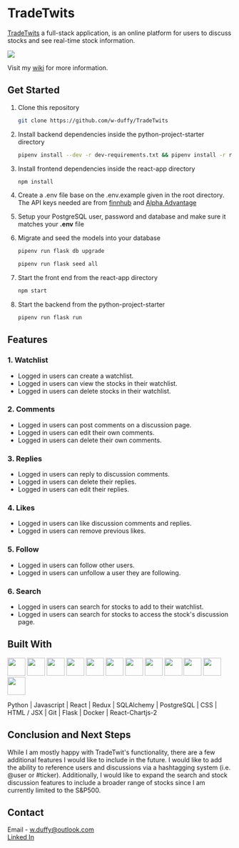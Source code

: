 # TradeTwits
[TradeTwits](http://tradetwits.herokuapp.com/) a full-stack application, is an online platform for users to discuss stocks and see real-time stock information.

<img src="https://i.ibb.co/qdbHzQm/1111.png" />

Visit my [wiki](https://github.com/w-duffy/TradeTwits/wiki/TradeTwits) for more information.

## Get Started

1. Clone this repository 

   ```bash
   git clone https://github.com/w-duffy/TradeTwits
   ```

2. Install backend dependencies inside the python-project-starter directory

      ```bash
      pipenv install --dev -r dev-requirements.txt && pipenv install -r requirements.txt     
      ```
3. Install frontend dependencies inside the react-app directory

     ```bash
     npm install
     ```

4. Create a .env file base on the .env.example given in the root directory. The API keys needed are from [finnhub](https://finnhub.io/) and [Alpha Advantage](https://rapidapi.com/alphavantage/api/alpha-vantage/)

5. Setup your PostgreSQL user, password and database and make sure it matches your **.env** file

6. Migrate and seed the models into your database

     ```bash
     pipenv run flask db upgrade
     ```
     ```bash
     pipenv run flask seed all
     ```

7. Start the front end from the react-app directory

     ```bash
     npm start
     ```

8. Start the backend from the python-project-starter

     ```bash
     pipenv run flask run
     ```
     
## Features
### 1. Watchlist
* Logged in users can create a watchlist.
* Logged in users can view the stocks in their watchlist.
* Logged in users can delete stocks in their watchlist.

### 2. Comments
* Logged in users can post comments on a discussion page.
* Logged in users can edit their own comments.
* Logged in users can delete their own comments.


### 3. Replies
* Logged in users can reply to discussion comments.
* Logged in users can delete their replies.
* Logged in users can edit their replies.

### 4. Likes 
* Logged in users can like discussion comments and replies.
* Logged in users can remove previous likes.

### 5. Follow
* Logged in users can follow other users.
* Logged in users can unfollow a user they are following.

### 6. Search
* Logged in users can search for stocks to add to their watchlist.
* Logged in users can search for stocks to access the stock's discussion page.

## Built With
<img src="https://cdn.jsdelivr.net/gh/devicons/devicon/icons/python/python-original.svg" height=40/> <img  src="https://cdn.jsdelivr.net/gh/devicons/devicon/icons/javascript/javascript-original.svg"  height=40/> <img src="https://cdn.jsdelivr.net/gh/devicons/devicon/icons/react/react-original.svg" height=40/> <img src="https://cdn.jsdelivr.net/gh/devicons/devicon/icons/redux/redux-original.svg" height=40/>
<img src="https://camo.githubusercontent.com/f7b8dd3ec5e0959272f5015575d66b6b6231329b1b597cca76d665453eb10f6b/68747470733a2f2f63646e2e6a7364656c6976722e6e65742f67682f64657669636f6e732f64657669636f6e2f69636f6e732f73716c616c6368656d792f73716c616c6368656d792d6f726967696e616c2e737667" height=40/>
<img  src="https://cdn.jsdelivr.net/gh/devicons/devicon/icons/postgresql/postgresql-original.svg"  height=40/>
<img  src="https://cdn.jsdelivr.net/gh/devicons/devicon/icons/css3/css3-original.svg"  height=40/>
<img  src="https://cdn.jsdelivr.net/gh/devicons/devicon/icons/html5/html5-original.svg"  height=40/>
<img  src="https://cdn.jsdelivr.net/gh/devicons/devicon/icons/git/git-original.svg"  height=40/>
<img src="https://cdn.jsdelivr.net/gh/devicons/devicon/icons/flask/flask-original-wordmark.svg" height=40/>
<img src="https://cdn.jsdelivr.net/gh/devicons/devicon/icons/docker/docker-plain-wordmark.svg" height=40/>
<img src="https://react-chartjs-2.js.org/img/favicon.ico" height=40/>

Python | Javascript | React | Redux | SQLAlchemy | PostgreSQL | CSS | HTML / JSX | Git | Flask | Docker | React-Chartjs-2
## Conclusion and Next Steps
While I am mostly happy with TradeTwit's functionality, there are a few additional features I would like to include in the future.  I would like to add the ability to reference users and discussions via a hashtagging system (i.e. @user or #ticker).  Additionally, I would like to expand the search and stock discussion features to include a broader range of stocks since I am currently limited to the S&P500.
## Contact
Email - w.duffy@outlook.com
<br>
[Linked In](https://www.linkedin.com/in/will-duffy-a46a7a8a/)
